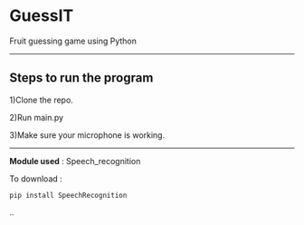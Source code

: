 # GuessIT
Fruit guessing game using Python

-----------------------------------------------------------------------------------------------------------------------------------------------------------------------------------

## Steps to run the program

1)Clone the repo.

2)Run main.py

3)Make sure your microphone is working.

-----------------------------------------------------------------------------------------------------------------------------------------------------------------------------------

**Module used** : Speech_recognition

To download :
```
pip install SpeechRecognition
```
..

